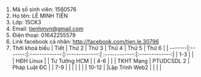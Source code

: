 1. Mã số sinh viên: 1560576
2. Họ tên: LÊ MINH TIẾN
3. Lớp: 15CK3
4. Email: tienhmvn@gmail.com
5. Điện thoại: 01642255579
6. Link facebook cá nhân: http://facebook.com/tien.le.30796
7. Thời khoá biểu
| Tiết   |  Thứ 2  |     Thứ 3     |     Thứ 4     |     Thứ 5     |     Thứ 6     | 
| -------|:-------:|:-------------:|:-------------:| :------------:|:-------------:| 
|  1-3   |         |               |   HĐH Linux   |               |  Tư Tưởng HCM |
|  4-6   |         |               |   TKHT Mạng   |   PTUDCSDL 2  | Pháp Luật ĐC  |
|  7-9   |         |               |               |               |               |
| 10-12  |         |Lập Trình Web2 |               |               |               |